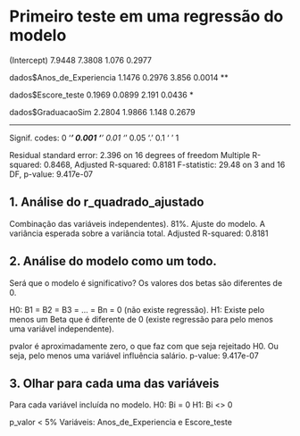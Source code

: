 # Primeiro teste em uma regressão do modelo

(Intercept)                 7.9448     7.3808   1.076   0.2977   

dados$Anos_de_Experiencia   1.1476     0.2976   3.856   0.0014 **

dados$Escore_teste          0.1969     0.0899   2.191   0.0436 * 

dados$GraduacaoSim          2.2804     1.9866   1.148   0.2679   

---
Signif. codes:  0 ‘***’ 0.001 ‘**’ 0.01 ‘*’ 0.05 ‘.’ 0.1 ‘ ’ 1

Residual standard error: 2.396 on 16 degrees of freedom
Multiple R-squared:  0.8468,	Adjusted R-squared:  0.8181 
F-statistic: 29.48 on 3 and 16 DF,  p-value: 9.417e-07

## 1. Análise do r_quadrado_ajustado

Combinação das variáveis independentes). 81%. Ajuste do modelo. 
A variância esperada sobre a variância total. Adjusted R-squared:  0.8181

## 2. Análise do modelo como um todo. 

Será que o modelo é significativo? Os valores dos betas são diferentes de 0.

H0: B1 = B2 = B3 = ... = Bn = 0 (não existe regressão).
H1: Existe pelo menos um Beta que é diferente de 0 (existe regressão para pelo menos uma variável independente).

pvalor é aproximadamente zero, o que faz com que seja rejeitado H0. Ou seja, pelo menos uma variável influência salário. p-value: 9.417e-07

## 3. Olhar para cada uma das variáveis

Para cada variável incluída no modelo.
H0: Bi = 0
H1: Bi <> 0

p_valor < 5% 
Variáveis: Anos_de_Experiencia e Escore_teste
